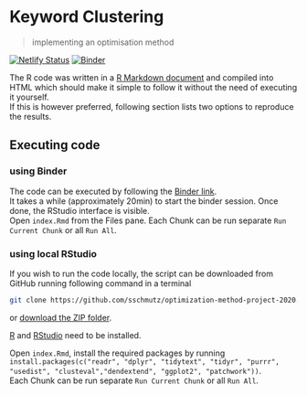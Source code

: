 # Keyword Clustering
> implementing an optimisation method

[![Netlify Status](https://api.netlify.com/api/v1/badges/6244650b-6a5f-400e-9d84-b93250102209/deploy-status)](https://app.netlify.com/sites/keyword-clust/deploys) 
[![Binder](https://mybinder.org/badge_logo.svg)](https://mybinder.org/v2/gh/sschmutz/optimization-method-project-2020/master?urlpath=rstudio)

The R code was written in a [R Markdown document](https://github.com/sschmutz/optimization-method-project-2020/blob/master/keyword_hclust.Rmd) and compiled into HTML which should make it simple to follow it without the need of executing it yourself.  
If this is however preferred, following section lists two options to reproduce the results.


## Executing code
### using Binder
The code can be executed by following the [Binder link](https://mybinder.org/v2/gh/sschmutz/optimization-method-project-2020/master?urlpath=rstudio).  
It takes a while (approximately 20min) to start the binder session. Once done, the RStudio interface is visible.  
Open `index.Rmd` from the Files pane. Each Chunk can be run separate `Run Current Chunk` or all `Run All`.


### using local RStudio
If you wish to run the code locally, the script can be downloaded from GitHub running following command in a terminal

```sh
git clone https://github.com/sschmutz/optimization-method-project-2020.git
```

or [download the ZIP folder](https://github.com/sschmutz/optimization-method-project-2020/archive/master.zip).

[R](https://stat.ethz.ch/CRAN/) and [RStudio](https://rstudio.com/products/rstudio/download/#download) need to be installed.

Open `index.Rmd`, install the required packages by running `install.packages(c("readr", "dplyr", "tidytext", "tidyr", "purrr", "usedist", "clusteval","dendextend", "ggplot2", "patchwork"))`.  
Each Chunk can be run separate `Run Current Chunk` or all `Run All`.
